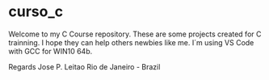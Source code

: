 # curso_c
Welcome to my C Course repository. These are some projects created for C trainning. I hope they can help others newbies like me.
I´m using VS Code with GCC for WIN10 64b.

Regards
Jose P. Leitao
Rio de Janeiro - Brazil
